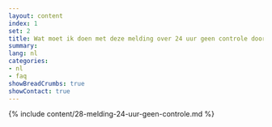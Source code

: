 ```yaml
---
layout: content
index: 1
set: 2
title: Wat moet ik doen met deze melding over 24 uur geen controle door de app? 
summary: 
lang: nl
categories:
- nl
- faq
showBreadCrumbs: true
showContact: true
---
```

{% include content/28-melding-24-uur-geen-controle.md %}
